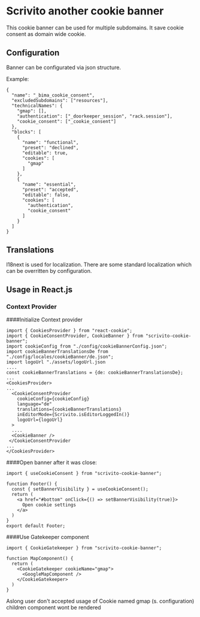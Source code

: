 # Scrivito another cookie banner

This cookie banner can be used for multiple subdomains. It save cookie consent as domain wide cookie. 

## Configuration

Banner can be configurated via json structure. 

Example:
```
{
  "name": "_bima_cookie_consent",
  "excludedSubdomains": ["resources"],
  "technicalNames": {
    "gmap": [],
    "authentication": ["_doorkeeper_session", "rack.session"],
    "cookie_consent": ["_cookie_consent"]
  },
  "blocks": [
    {
      "name": "functional",
      "preset": "declined",
      "editable": true,
      "cookies": [
        "gmap"
      ]
    },
    {
      "name": "essential",
      "preset": "accepted",
      "editable": false,
      "cookies": [
        "authentication",
        "cookie_consent"
      ]
    }
  ]
}
```
## Translations
I18next is used for localization. There are some standard localization which can be overritten by configuration.

## Usage in React.js

### Context Provider

####Initialize Context provider

```
import { CookiesProvider } from "react-cookie";
import { CookieConsentProvider, CookieBanner } from "scrivito-cookie-banner";
import cookieConfig from "./config/cookieBannerConfig.json";
import cookieBannerTranslationsDe from "./config/locales/cookieBanner/de.json";
import logoUrl "./assets/logoUrl.json
....
const cookieBannerTranslations = {de: cookieBannerTranslationsDe};
...
<CookiesProvider>
...
  <CookieConsentProvider
    cookieConfig={cookieConfig}
    language="de"
    translations={cookieBannerTranslations}
    inEditorMode={Scrivito.isEditorLoggedIn()}
    logoUrl={logoUrl}
  >
  ....
  <CookieBanner />
 </CookieConsentProvider 
...
</CookiesProvider>
```

####Open banner after it was close:
```
import { useCookieConsent } from "scrivito-cookie-banner";

function Footer() {
  const { setBannerVisibility } = useCookieConsent();
  return (
    <a href="#bottom" onClick={() => setBannerVisibility(true)}>
      Open cookie settings
    </a>
  )
}
export default Footer;

```

####Use Gatekeeper component

```
import { CookieGatekeeper } from "scrivito-cookie-banner";

function MapComponent() {
  return (
    <CookieGatekeeper cookieName="gmap">
      <GoogleMapComponent />
    </CookieGatekeeper>
  )
}

```
Aslong user don't accepted usage of Cookie named gmap (s. configuration) children component wont be rendered

